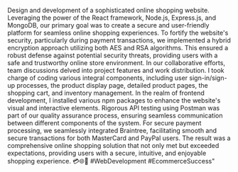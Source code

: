 Design and development of a sophisticated online shopping website. Leveraging the power of the React framework, Node.js, Express.js, and MongoDB, our primary goal was to create a secure and user-friendly platform for seamless online shopping experiences.
To fortify the website's security, particularly during payment transactions, we implemented a hybrid encryption approach utilizing both AES and RSA algorithms. This ensured a robust defense against potential security threats, providing users with a safe and trustworthy online store environment.
In our collaborative efforts, team discussions delved into project features and work distribution. I took charge of coding various integral components, including user sign-in/sign-up processes, the product display page, detailed product pages, the shopping cart, and inventory management.
In the realm of frontend development, I installed various npm packages to enhance the website's visual and interactive elements. Rigorous API testing using Postman was part of our quality assurance process, ensuring seamless communication between different components of the system.
For secure payment processing, we seamlessly integrated Braintree, facilitating smooth and secure transactions for both MasterCard and PayPal users. The result was a comprehensive online shopping solution that not only met but exceeded expectations, providing users with a secure, intuitive, and enjoyable shopping experience. 💳🌐🛒 #WebDevelopment #EcommerceSuccess"
